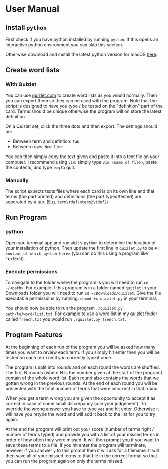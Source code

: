 # User Manual

## Install `python`

First check if you have python installed by running `python`. If this opens an interactive python
environment you can skip this section.

Otherwise download and install the latest python version for macOS [here](https://www.python.org/downloads/).

## Create word lists

### With Quizlet

You can use [quizlet.com](quizlet.com) to create word lists as you would normally. Then you can
export them so they can be used with the program. Note that the script is designed to have you type
/ be tested on the "definition" part of the card. Terms should be unique otherwise the program will
on store the latest definition.

On a Quizlet set, click the three dots and then export. The settings should be:

- Between term and defintion: `Tab`
- Between rows: `New line`

You can then simply copy the text given and paste it into a text file on your computer. I recommend
using `vim`: simply type `vim <name of file>`, paste the contents, and type `:wq` to quit.

### Manually

The script expects texts files where each card is on its own line and that terms (the part printed)
and definitions (the part typed/tested) are seperated by a tab. (E.g. `term\tdef\nterm2\tdef2`)

## Run Program

### python

Open you terminal app and run `which python` to determine the location of your installation of
python. Then update the first line in `quizlet.py` to be `#!<output of which python here>` (you can
do this using a program like TextEdit).

### Execute permissions

To navigate to the folder where the program is you will need to run `cd ~/<path>`. For example if
this program is in a folder named `quizlet` in your Downloads folder you will need to run
`cd ~/Downloads/quizlet`. Give the file executable permissions by running: `chmod +x quizlet.py` in
your terminal.

You should now be able to run the program `./quizlet.py path/to/word/list.txt`. For example to use a
word list in my quizlet folder called `french.txt` you would run `./quizlet.py french.txt`.

## Program Features

At the beginning of each run of the program you will be asked how many times you want to review each
term. If you simply hit enter then you will be tested on each term until you correctly type it once.

The program is split into rounds and on each round the words are shuffled. The first N rounds (where
N is the number given at the start of the program) contain of the whole word list. Each round also
contains the words that we gotten wrong in the previous rounds. At the end of each round you will be
presented with the total number of terms that were incorrect in that round.

When you get a term wrong you are given the opportunity to accept it as correct in case of some
small discrepancy (use your judgement). To override the wrong answer you have to type `yes` and hit
enter. Otherwise it will have you retype the word and will add it back to the list for you to try
again.

At the end the program will print out your score (number of terms right / number of terms typed) and
provide you with a list of your missed terms in order of how often they were missed. It will then
prompt you if you want to save these terms to a file. If you hit enter the program will terminate,
however if you answer `y` to this prompt then it will ask for a filename. It will then save all of
your missed terms to that file in the correct format so that you can run the program again on only
the terms missed.
